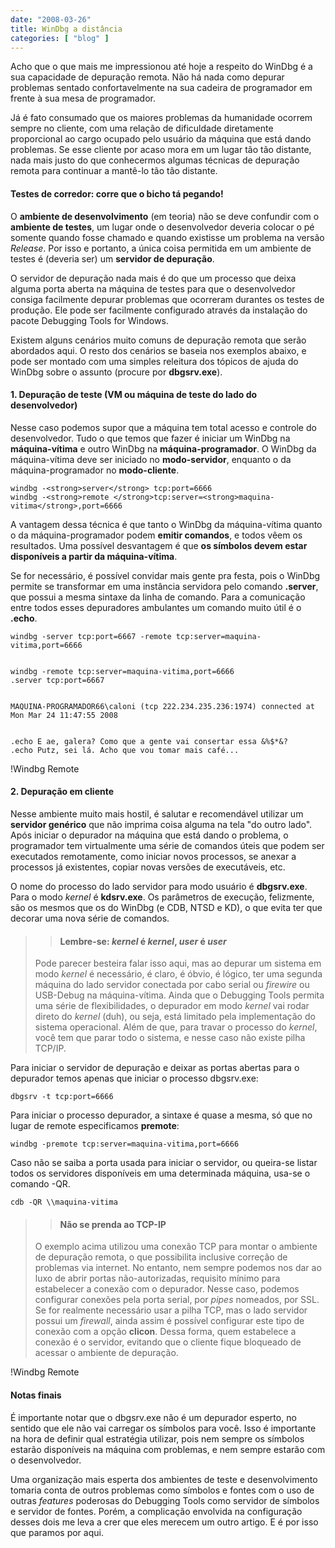 ```yaml
---
date: "2008-03-26"
title: WinDbg a distância
categories: [ "blog" ]
---
```

Acho que o que mais me impressionou até hoje a respeito do WinDbg é a sua capacidade de depuração remota. Não há nada como depurar problemas sentado confortavelmente na sua cadeira de programador em frente à sua mesa de programador.

Já é fato consumado que os maiores problemas da humanidade ocorrem sempre no cliente, com uma relação de dificuldade diretamente proporcional ao cargo ocupado pelo usuário da máquina que está dando problemas. Se esse cliente por acaso mora em um lugar tão tão distante, nada mais justo do que conhecermos algumas técnicas de depuração remota para continuar a mantê-lo tão tão distante.

#### Testes de corredor: corre que o bicho tá pegando!

O **ambiente de desenvolvimento** (em teoria) não se deve confundir com o **ambiente de testes**, um lugar onde o desenvolvedor deveria colocar o pé somente quando fosse chamado e quando existisse um problema na versão _Release_. Por isso e portanto, a única coisa permitida em um ambiente de testes é (deveria ser) um **servidor de depuração**.

O servidor de depuração nada mais é do que um processo que deixa alguma porta aberta  na máquina de testes para que o desenvolvedor consiga facilmente depurar problemas que ocorreram durantes os testes de produção. Ele pode ser facilmente configurado através da instalação do pacote Debugging Tools for Windows.

Existem alguns cenários muito comuns de depuração remota que serão abordados aqui. O resto dos cenários se baseia nos exemplos abaixo, e pode ser montado com uma simples releitura dos tópicos de ajuda do WinDbg sobre o assunto (procure por **dbgsrv.exe**).

#### 1. Depuração de teste (VM ou máquina de teste do lado do desenvolvedor)

Nesse caso podemos supor que a máquina tem total acesso e controle do desenvolvedor. Tudo o que temos que fazer é iniciar um WinDbg na **máquina-vítima** e outro WinDbg na **máquina-programador**. O WinDbg da máquina-vítima deve ser iniciado no **modo-servidor**, enquanto o da máquina-programador no **modo-cliente**.

    
    windbg -<strong>server</strong> tcp:port=6666
    windbg -<strong>remote </strong>tcp:server=<strong>maquina-vitima</strong>,port=6666

A vantagem dessa técnica é que tanto o WinDbg da máquina-vítima quanto o da máquina-programador podem **emitir comandos**, e todos vêem os resultados. Uma possível desvantagem é que **os símbolos devem estar disponíveis a partir da máquina-vítima**.

Se for necessário, é possível convidar mais gente pra festa, pois o WinDbg permite se transformar em uma instância servidora pelo comando **.server**, que possui a mesma sintaxe da linha de comando. Para a comunicação entre todos esses depuradores ambulantes um comando muito útil é o **.echo**.

    
    windbg -server tcp:port=6667 -remote tcp:server=maquina-vitima,port=6666

    
    windbg -remote tcp:server=maquina-vitima,port=6666
    .server tcp:port=6667

    
    MAQUINA-PROGRAMADOR66\caloni (tcp 222.234.235.236:1974) connected at Mon Mar 24 11:47:55 2008

    
    .echo E ae, galera? Como que a gente vai consertar essa &%$*&?
    .echo Putz, sei lá. Acho que vou tomar mais café...

!Windbg Remote

#### 2. Depuração em cliente

Nesse ambiente muito mais hostil, é salutar e recomendável utilizar um **servidor genérico** que não imprima coisa alguma na tela "do outro lado". Após iniciar o depurador na máquina que está dando o problema, o programador tem virtualmente uma série de comandos úteis que podem ser executados remotamente, como iniciar novos processos, se anexar a processos já existentes, copiar novas versões de executáveis, etc.

O nome do processo do lado servidor para modo usuário é **dbgsrv.exe**. Para o modo _kernel_ é **kdsrv.exe**. Os parâmetros de execução, felizmente, são os mesmos que os do WinDbg (e CDB, NTSD e KD), o que evita ter que decorar uma nova série de comandos.

<blockquote>

> 
> #### Lembre-se: _kernel_ é _kernel_, _user_ é _user_
> 
Pode parecer besteira falar isso aqui, mas ao depurar um sistema em modo _kernel_ é necessário, é claro, é óbvio, é lógico, ter uma segunda máquina do lado servidor conectada por cabo serial ou _firewire_ ou USB-Debug na máquina-vítima. Ainda que o Debugging Tools permita uma série de flexibilidades, o depurador em modo _kernel_ vai rodar direto do _kernel_ (duh), ou seja, está limitado pela implementação do sistema operacional. Além de que, para travar o processo do _kernel_, você tem que parar todo o sistema, e nesse caso não existe pilha TCP/IP.</blockquote>

Para iniciar o servidor de depuração e deixar as portas abertas para o depurador temos apenas que iniciar o processo dbgsrv.exe:

    
    dbgsrv -t tcp:port=6666

Para iniciar o processo depurador, a sintaxe é quase a mesma, só que no lugar de remote especificamos **premote**:

    
    windbg -premote tcp:server=maquina-vitima,port=6666

Caso não se saiba a porta usada para iniciar o servidor, ou queira-se listar todos os servidores disponíveis em uma determinada máquina, usa-se o comando -QR.

    
    cdb -QR \\maquina-vitima

<blockquote>

> 
> #### Não se prenda ao TCP-IP
> 
O exemplo acima utilizou uma conexão TCP para montar o ambiente de depuração remota, o que possibilita inclusive correção de problemas via internet. No entanto, nem sempre podemos nos dar ao luxo de abrir portas não-autorizadas, requisito mínimo para estabelecer a conexão com o depurador. Nesse caso, podemos configurar conexões pela porta serial, por _pipes_ nomeados, por SSL. Se for realmente necessário usar a pilha TCP, mas o lado servidor possui um _firewall_, ainda assim é possível configurar este tipo de conexão com a opção **clicon**. Dessa forma, quem estabelece a conexão é o servidor, evitando que o cliente fique bloqueado de acessar o ambiente de depuração.</blockquote>

!Windbg Remote

#### Notas finais

É importante notar que o dbgsrv.exe não é um depurador esperto, no sentido que ele não vai carregar os símbolos para você. Isso é importante na hora de definir qual estratégia utilizar, pois nem sempre os símbolos estarão disponíveis na máquina com problemas, e nem sempre estarão com o desenvolvedor.

Uma organização mais esperta dos ambientes de teste e desenvolvimento tomaria conta de outros problemas como símbolos e fontes com o uso de outras _features_ poderosas do Debugging Tools como servidor de símbolos e servidor de fontes. Porém, a complicação envolvida na configuração desses dois me leva a crer que eles merecem um outro artigo. E é por isso que paramos por aqui.
